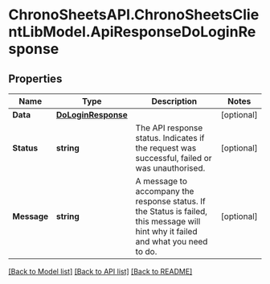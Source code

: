 
# ChronoSheetsAPI.ChronoSheetsClientLibModel.ApiResponseDoLoginResponse

## Properties

Name | Type | Description | Notes
------------ | ------------- | ------------- | -------------
**Data** | [**DoLoginResponse**](DoLoginResponse.md) |  | [optional] 
**Status** | **string** | The API response status. Indicates if the request was successful, failed or was unauthorised. | [optional] 
**Message** | **string** | A message to accompany the response status.  If the Status is failed, this message will hint why it failed and what you need to do. | [optional] 

[[Back to Model list]](../README.md#documentation-for-models)
[[Back to API list]](../README.md#documentation-for-api-endpoints)
[[Back to README]](../README.md)

